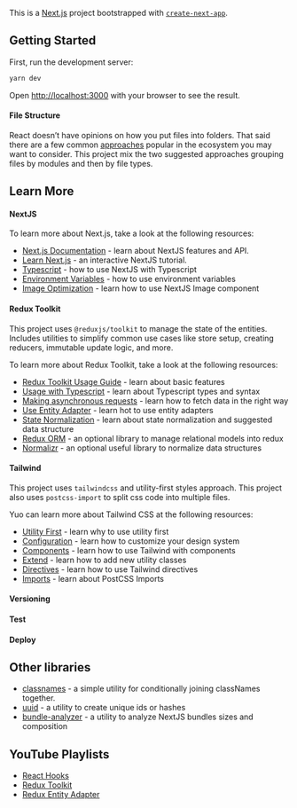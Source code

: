 This is a [Next.js](https://nextjs.org/) project bootstrapped with [`create-next-app`](https://github.com/vercel/next.js/tree/canary/packages/create-next-app).

## Getting Started

First, run the development server:

```bash
yarn dev
```

Open [http://localhost:3000](http://localhost:3000) with your browser to see the result.

#### File Structure

React doesn’t have opinions on how you put files into folders. That said there are a few common [approaches](https://reactjs.org/docs/faq-structure.html) popular in the ecosystem you may want to consider.
This project mix the two suggested approaches grouping files by modules and then by file types.

## Learn More

#### NextJS

To learn more about Next.js, take a look at the following resources:

- [Next.js Documentation](https://nextjs.org/docs) - learn about NextJS features and API.
- [Learn Next.js](https://nextjs.org/learn) - an interactive NextJS tutorial.
- [Typescript](https://nextjs.org/docs/basic-features/typescript) - how to use NextJS with Typescript
- [Environment Variables](https://nextjs.org/docs/basic-features/environment-variables) - how to use environment variables
- [Image Optimization](https://nextjs.org/docs/basic-features/image-optimization) - learn how to use NextJS Image component

#### Redux Toolkit

This project uses `@reduxjs/toolkit` to manage the state of the entities. Includes utilities to simplify common use cases like store setup, creating reducers, immutable update logic, and more.

To learn more about Redux Toolkit, take a look at the following resources:

- [Redux Toolkit Usage Guide](https://redux-toolkit.js.org/usage/usage-guide) - learn about basic features
- [Usage with Typescript](https://redux-toolkit.js.org/usage/usage-with-typescript) - learn about Typescript types and syntax
- [Making asynchronous requests](https://redux-toolkit.js.org/api/createAsyncThunk) - learn how to fetch data in the right way
- [Use Entity Adapter](https://redux-toolkit.js.org/api/createEntityAdapter) - learn hot to use entity adapters
- [State Normalization](https://redux.js.org/recipes/structuring-reducers/normalizing-state-shape) - learn about state normalization and suggested data structure
- [Redux ORM](https://github.com/redux-orm/redux-orm) - an optional library to manage relational models into redux
- [Normalizr](https://www.npmjs.com/package/normalizr) - an optional useful library to normalize data structures

#### Tailwind

This project uses `tailwindcss` and utility-first styles approach.
This project also uses `postcss-import` to split css code into multiple files.

Yuo can learn more about Tailwind CSS at the following resources:

- [Utility First](https://tailwindcss.com/docs/utility-first) - learn why to use utility first
- [Configuration](https://tailwindcss.com/docs/configuration) - learn how to customize your design system
- [Components](https://tailwindcss.com/docs/extracting-components) - learn how to use Tailwind with components
- [Extend](https://tailwindcss.com/docs/adding-new-utilities) - learn how to add new utility classes
- [Directives](https://tailwindcss.com/docs/functions-and-directives) - learn how to use Tailwind directives
- [Imports](https://www.npmjs.com/package/postcss-import) - learn about PostCSS Imports

#### Versioning
#### Test
#### Deploy

## Other libraries

- [classnames](https://www.npmjs.com/package/classnames) - a simple utility for conditionally joining classNames together.
- [uuid](https://www.npmjs.com/package/uuid) - a utility to create unique ids or hashes
- [bundle-analyzer](https://www.npmjs.com/package/@next/bundle-analyzer) - a utility to analyze NextJS bundles sizes and composition
                                                           
## YouTube Playlists

- [React Hooks](https://www.youtube.com/playlist?list=PLN3n1USn4xlmyw3ebYuZmGp60mcENitdM) 
- [Redux Toolkit](https://www.youtube.com/playlist?list=PLM0LBHjz37LXSASzEv81f3tGptAsEGQUM)
- [Redux Entity Adapter](https://www.youtube.com/playlist?list=PLM0LBHjz37LW0zVaEjpeCmw-WgglfXWnI)

